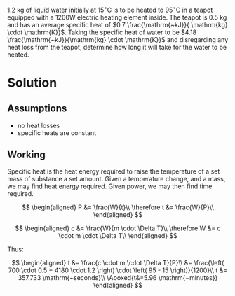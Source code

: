 $1.2\mathrm{~kg}$ of liquid water initially at $15^{\circ} \mathrm{C}$
is to be heated to $95^{\circ} \mathrm{C}$ in a teapot equipped with a
$1200\mathrm{W}$ electric heating element inside. The teapot is
$0.5 \mathrm{~kg}$ and has an average specific heat of
$0.7 \frac{\mathrm{~kJ}}{ \mathrm{kg} \cdot \mathrm{K}}$. Taking the
specific heat of water to be
$4.18 \frac{\mathrm{~kJ}}{\mathrm{kg} \cdot \mathrm{K}}$ and
disregarding any heat loss from the teapot, determine how long it will
take for the water to be heated.

# Solution

## Assumptions

-   no heat losses
-   specific heats are constant

## Working

Specific heat is the heat energy required to raise the temperature of a
set mass of substance a set amount. Given a temperature change, and a
mass, we may find heat energy required. Given power, we may then find
time required.

$$
\begin{aligned}
P &= \frac{W}{t}\\
\therefore t &= \frac{W}{P}\\
\end{aligned}
$$

$$
\begin{aligned}
c &= \frac{W}{m \cdot \Delta T}\\
\therefore W &= c \cdot m \cdot \Delta T\\
\end{aligned}
$$

Thus:

$$
\begin{aligned}
t &= \frac{c \cdot m \cdot \Delta T}{P}\\
&= \frac{\left( 700 \cdot 0.5 + 4180 \cdot 1.2 \right) \cdot \left( 95 - 15 \right)}{1200}\\
t &= 357.733 \mathrm{~seconds}\\
\Aboxed{t&=5.96 \mathrm{~minutes}}
\end{aligned}
$$
